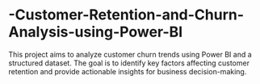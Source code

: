 # -Customer-Retention-and-Churn-Analysis-using-Power-BI
This project aims to analyze customer churn trends using Power BI and a structured dataset. The goal is to identify key factors affecting customer retention and provide actionable insights for business decision-making.

